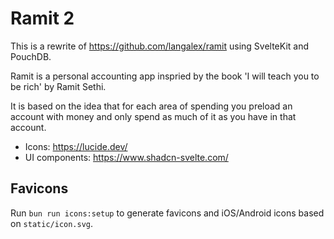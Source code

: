 # Ramit 2

This is a rewrite of https://github.com/langalex/ramit using SvelteKit and PouchDB.

Ramit is a personal accounting app inspried by the book 'I will teach you to be rich' by Ramit Sethi.

It is based on the idea that for each area of spending you preload an account with money and only spend as much of it as you have in that account.

- Icons: https://lucide.dev/
- UI components: https://www.shadcn-svelte.com/

## Favicons

Run `bun run icons:setup` to generate favicons and iOS/Android icons based on `static/icon.svg`.

